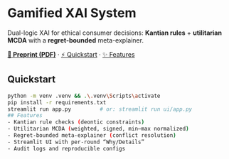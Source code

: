 # Gamified XAI System

Dual-logic XAI for ethical consumer decisions: **Kantian rules** + **utilitarian MCDA** with a **regret-bounded** meta-explainer.

**[📄 Preprint (PDF)](docs/meta-explained-preprint.pdf)** · [⚡ Quickstart](#quickstart) · [✨ Features](#features)

## Quickstart
```bash
python -m venv .venv && .\.venv\Scripts\activate
pip install -r requirements.txt
streamlit run app.py         # or: streamlit run ui/app.py
## Features
- Kantian rule checks (deontic constraints)
- Utilitarian MCDA (weighted, signed, min–max normalized)
- Regret-bounded meta-explainer (conflict resolution)
- Streamlit UI with per-round “Why/Details”
- Audit logs and reproducible configs
